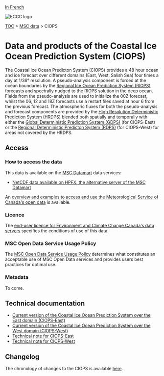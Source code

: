 [In French](readme_ciops_fr.md)

![ECCC logo](../../img_eccc-logo.png)

[TOC](../../readme_en.md) > [MSC data](../readme_en.md) > CIOPS

# Data and products of the Coastal Ice Ocean Prediction System (CIOPS)

The Coastal Ice Ocean Predicton System (CIOPS) provides a 48 hour ocean and ice forecast over different domains (East, West, Salish Sea) four times a day at 1/36° resolution. A pseudo-analysis component is forced at the ocean boundaries by the [Regional Ice Ocean Prediction System (RIOPS)](../nwp_riops/readme_riops_en.md) forecasts and spectrally nudged to the RIOPS solution in the deep ocean. Fields from the pseudo-analysis are used to initialize the 00Z forecast, whilst the 06, 12 and 18Z forecasts use a restart files saved at hour 6 from the previous forecast. The atmospheric fluxes for both the pseudo-analysis and forecast components are provided by the [High Resolution Deterministic Prediction System (HRDPS)](../nwp_hrdps/readme_hrdps_en.md) blended both spatially and temporally with either the [Global Deterministic Prediction System (GDPS)](../nwp_gdps/readme_gdps_en.md) (for CIOPS-East) or the [Regional Deterministic Predicton System (RDPS)](../nwp_rdps/readme_rdps_en.md) (for CIOPS-West) for areas not covered by the HRDPS.

## Access

### How to access the data 

This data is available on the [MSC Datamart](../../msc-datamart/readme_en.md) data services:

* [NetCDF data available on HPFX, the alternative server of the MSC Datamart](readme_ciops-datamart_en.md)  

An [overview and examples to access and use the Meteorological Service of Canada's open data](../../usage/readme_en.md) is available.

### Licence

The [end-user licence for Environment and Climate Change Canada's data servers](../../licence/readme_en.md) specifies the conditions of use of this data.

### MSC Open Data Service Usage Policy

The [MSC Open Data Service Usage Policy](../../usage-policy/readme_en.md) determines what constitutes an acceptable use of MSC Open Data services and provides users best practices for optimal use.

### Metadata

To come.

## Technical documentation

* [Current version of the Coastal Ice Ocean Prediction System over the East domain (CIOPS-East)](https://collaboration.cmc.ec.gc.ca/cmc/CMOI/product_guide/docs/tech_specifications/tech_specifications_CIOPS-EAST_e.pdf)
* [Current version of the Coastal Ice Ocean Prediction System over the West domain (CIOPS-West)](https://collaboration.cmc.ec.gc.ca/cmc/CMOI/product_guide/docs/tech_specifications/tech_specifications_CIOPS-WEST_e.pdf)
* [Technical note for CIOPS-East](https://collaboration.cmc.ec.gc.ca/cmc/CMOI/product_guide/docs/tech_notes/technote_ciops-east_e.pdf)
* [Technical note for CIOPS-West](https://collaboration.cmc.ec.gc.ca/cmc/CMOI/product_guide/docs/tech_notes/technote_ciops-west_e.pdf)

## Changelog 

The chronology of changes to the CIOPS is available [here](changelog_ciops_en.md).

